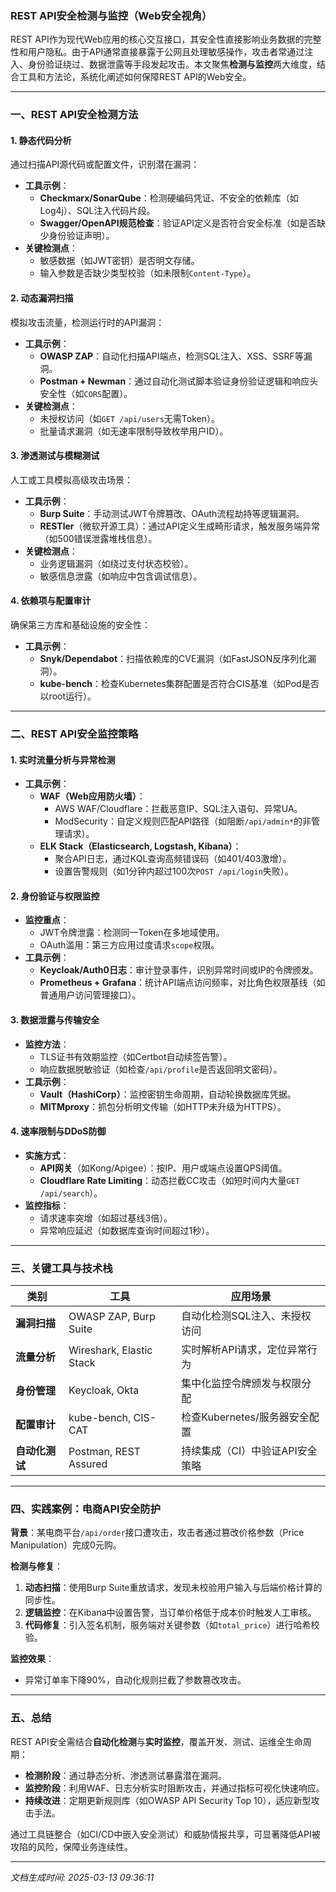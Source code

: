 

### REST API安全检测与监控（Web安全视角）

REST API作为现代Web应用的核心交互接口，其安全性直接影响业务数据的完整性和用户隐私。由于API通常直接暴露于公网且处理敏感操作，攻击者常通过注入、身份验证绕过、数据泄露等手段发起攻击。本文聚焦**检测与监控**两大维度，结合工具和方法论，系统化阐述如何保障REST API的Web安全。

---

### 一、REST API安全检测方法

#### 1. **静态代码分析**  
通过扫描API源代码或配置文件，识别潜在漏洞：  
- **工具示例**：  
  - **Checkmarx/SonarQube**：检测硬编码凭证、不安全的依赖库（如Log4j）、SQL注入代码片段。  
  - **Swagger/OpenAPI规范检查**：验证API定义是否符合安全标准（如是否缺少身份验证声明）。  
- **关键检测点**：  
  - 敏感数据（如JWT密钥）是否明文存储。  
  - 输入参数是否缺少类型校验（如未限制`Content-Type`）。  

#### 2. **动态漏洞扫描**  
模拟攻击流量，检测运行时的API漏洞：  
- **工具示例**：  
  - **OWASP ZAP**：自动化扫描API端点，检测SQL注入、XSS、SSRF等漏洞。  
  - **Postman + Newman**：通过自动化测试脚本验证身份验证逻辑和响应头安全性（如`CORS`配置）。  
- **关键检测点**：  
  - 未授权访问（如`GET /api/users`无需Token）。  
  - 批量请求漏洞（如无速率限制导致枚举用户ID）。  

#### 3. **渗透测试与模糊测试**  
人工或工具模拟高级攻击场景：  
- **工具示例**：  
  - **Burp Suite**：手动测试JWT令牌篡改、OAuth流程劫持等逻辑漏洞。  
  - **RESTler**（微软开源工具）：通过API定义生成畸形请求，触发服务端异常（如500错误泄露堆栈信息）。  
- **关键检测点**：  
  - 业务逻辑漏洞（如绕过支付状态校验）。  
  - 敏感信息泄露（如响应中包含调试信息）。  

#### 4. **依赖项与配置审计**  
确保第三方库和基础设施的安全性：  
- **工具示例**：  
  - **Snyk/Dependabot**：扫描依赖库的CVE漏洞（如FastJSON反序列化漏洞）。  
  - **kube-bench**：检查Kubernetes集群配置是否符合CIS基准（如Pod是否以root运行）。  

---

### 二、REST API安全监控策略

#### 1. **实时流量分析与异常检测**  
- **工具示例**：  
  - **WAF（Web应用防火墙）**：  
    - AWS WAF/Cloudflare：拦截恶意IP、SQL注入语句、异常UA。  
    - ModSecurity：自定义规则匹配API路径（如阻断`/api/admin*`的非管理请求）。  
  - **ELK Stack（Elasticsearch, Logstash, Kibana）**：  
    - 聚合API日志，通过KQL查询高频错误码（如401/403激增）。  
    - 设置告警规则（如1分钟内超过100次`POST /api/login`失败）。  

#### 2. **身份验证与权限监控**  
- **监控重点**：  
  - JWT令牌泄露：检测同一Token在多地域使用。  
  - OAuth滥用：第三方应用过度请求`scope`权限。  
- **工具示例**：  
  - **Keycloak/Auth0日志**：审计登录事件，识别异常时间或IP的令牌颁发。  
  - **Prometheus + Grafana**：统计API端点访问频率，对比角色权限基线（如普通用户访问管理接口）。  

#### 3. **数据泄露与传输安全**  
- **监控方法**：  
  - TLS证书有效期监控（如Certbot自动续签告警）。  
  - 响应数据脱敏验证（如检查`/api/profile`是否返回明文密码）。  
- **工具示例**：  
  - **Vault（HashiCorp）**：监控密钥生命周期，自动轮换数据库凭据。  
  - **MITMproxy**：抓包分析明文传输（如HTTP未升级为HTTPS）。  

#### 4. **速率限制与DDoS防御**  
- **实施方式**：  
  - **API网关**（如Kong/Apigee）：按IP、用户或端点设置QPS阈值。  
  - **Cloudflare Rate Limiting**：动态拦截CC攻击（如短时间内大量`GET /api/search`）。  
- **监控指标**：  
  - 请求速率突增（如超过基线3倍）。  
  - 异常响应延迟（如数据库查询时间超过1秒）。  

---

### 三、关键工具与技术栈

| **类别**       | **工具**                 | **应用场景**                                   |
|----------------|--------------------------|---------------------------------------------|
| **漏洞扫描**   | OWASP ZAP, Burp Suite    | 自动化检测SQL注入、未授权访问                 |
| **流量分析**   | Wireshark, Elastic Stack | 实时解析API请求，定位异常行为                 |
| **身份管理**   | Keycloak, Okta           | 集中化监控令牌颁发与权限分配                  |
| **配置审计**   | kube-bench, CIS-CAT      | 检查Kubernetes/服务器安全配置                 |
| **自动化测试** | Postman, REST Assured    | 持续集成（CI）中验证API安全策略               |

---

### 四、实践案例：电商API安全防护

**背景**：某电商平台`/api/order`接口遭攻击，攻击者通过篡改价格参数（Price Manipulation）完成0元购。  

**检测与修复**：  
1. **动态扫描**：使用Burp Suite重放请求，发现未校验用户输入与后端价格计算的同步性。  
2. **逻辑监控**：在Kibana中设置告警，当订单价格低于成本价时触发人工审核。  
3. **代码修复**：引入签名机制，服务端对关键参数（如`total_price`）进行哈希校验。  

**监控效果**：  
- 异常订单率下降90%，自动化规则拦截了参数篡改攻击。  

---

### 五、总结

REST API安全需结合**自动化检测**与**实时监控**，覆盖开发、测试、运维全生命周期：  
- **检测阶段**：通过静态分析、渗透测试暴露潜在漏洞。  
- **监控阶段**：利用WAF、日志分析实时阻断攻击，并通过指标可视化快速响应。  
- **持续改进**：定期更新规则库（如OWASP API Security Top 10），适应新型攻击手法。  

通过工具链整合（如CI/CD中嵌入安全测试）和威胁情报共享，可显著降低API被攻陷的风险，保障业务连续性。

---

*文档生成时间: 2025-03-13 09:36:11*













